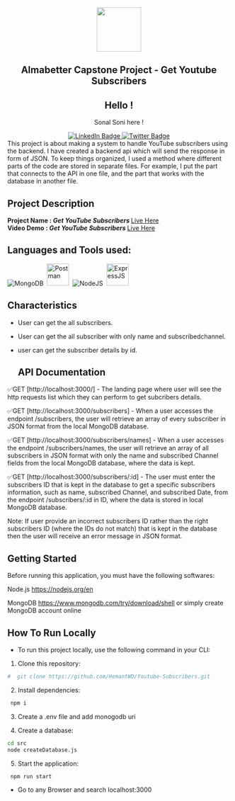 

 <div id="header" align="center">
  <img src="https://cdn-icons-png.flaticon.com/512/3670/3670163.png" width="100"/>
  <h2>Almabetter Capstone Project - Get Youtube Subscribers</h2>
</div>
<div align="center">
<h2>Hello ! </h2>
  <p>Sonal Soni here !</p> 
</div>

<!-- Links to social profiles  -->
<div id="badges" align="center">
  <a href="https://www.linkedin.com/in/sonal-soni-004b47115/">
    <img src="https://img.shields.io/badge/LinkedIn-blue?style=for-the-badge&logo=linkedin&logoColor=white" alt="LinkedIn Badge"/>
  </a>
  <a href="https://twitter.com/sonalsoni_8">
    <img src="https://img.shields.io/badge/Twitter-blue?style=for-the-badge&logo=twitter&logoColor=white" alt="Twitter Badge"/>
  </a>
</div>
This project is about making a system to handle YouTube subscribers using the backend. I have created a backend api which will send the response in form of JSON. To keep things organized, I used a method where different parts of the code are stored in separate files. For example, I put the part that connects to the API in one file, and the part that works with the database in another file.


## Project Description

<b>Project Name : <i>Get YouTube Subscribers</i> </b>
<a href ="https://get-youtube-subscriber-almabetter-backend-project-o68p3vjm0.vercel.app/"/>
Live Here
</a><br>
<b>Video Demo : <i>Get YouTube Subscribers</i> </b>
<a href ="#"/>
Live Here
</a>

## Languages and Tools used:

 <div>
<img src="https://skills.thijs.gg/icons?i=mongodb" title="MongoDB" alt="MongoDB"/>&nbsp;
  <img src="https://avatars.githubusercontent.com/u/10251060?s=200&v=4" title="Postman" alt="Postman" width="50" height="50"/>&nbsp;
  <img src="https://skills.thijs.gg/icons?i=nodejs" title="NodeJS" alt="NodeJS" />&nbsp;
  <img src="https://cdn.icon-icons.com/icons2/2699/PNG/512/expressjs_logo_icon_169185.png" title="ExpressJS" alt="ExpressJS" width="50" height="50"/>&nbsp;  
</div>


## Characteristics

- User can get the all subscribers.
- User can get the all subscriber with only name and subscribedchannel.
- user can get the subscriber details by id.


   ## API Documentation
✅GET [http://localhost:3000/] - The landing page where user will see the http requests list which they can perform to get subcribers details.

✅GET [http://localhost:3000/subscribers] - When a user accesses the endpoint /subscribers, the user will retrieve an array of every subscriber in JSON format from the local MongoDB database.

✅GET [http://localhost:3000/subscribers/names] - When a user accesses the endpoint /subscribers/names, the user will retrieve an array of all subscribers in JSON format with only the name and subscribed Channel fields from the local MongoDB database, where the data is kept.

✅GET [http://localhost:3000/subscribers/:id] - The user must enter the subscribers ID that is kept in the database to get a specific subscribers information, such as name, subscribed Channel, and subscribed Date, from the endpoint /subscribers/:id in ID, where the data is stored in local MongoDB database.

Note:
If user provide an incorrect subscribers ID rather than the right subscribers ID (where the IDs do not match) that is kept in the database then the user will receive an error message in JSON format.
 

## Getting Started

Before running this application, you must have the following softwares:

Node.js https://nodejs.org/en

MongoDB https://www.mongodb.com/try/download/shell or simply create MongoDB account online

## **How To Run Locally**
- To run this project locally, use the following command in your CLI:

1. Clone this repository:

```bash
#  git clone https://github.com/HemantWD/Youtube-Subscribers.git
```

2. Install dependencies:

```bash
 npm i
```

3. Create a .env file and add monogodb uri

4. Create a database:

```bash
cd src
node createDatabase.js
```

5. Start the application:

```bash
 npm run start
```
- Go to any Browser and search localhost:3000

